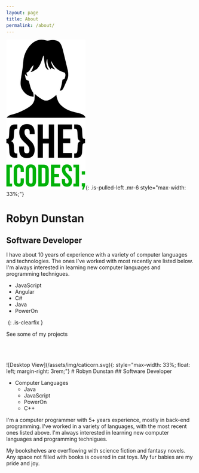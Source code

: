 ```yaml
---
layout: page
title: About
permalink: /about/
---
```


![Desktop View](/assets/img/coding.png){: .is-pulled-left .mr-6 style="max-width: 33%;"}
# Robyn Dunstan
## Software Developer

I have about 10 years of experience with a variety of computer languages and technologies. The ones I've worked with most recently are listed below. I'm always interested in learning new computer languages and programming technigues.

 - JavaScript
 - Angular
 - C#
 - Java
 - PowerOn
 
&nbsp;{: .is-clearfix }
  
See some of my projects <!-- make this a link -->

<br />
<br />
<br />
![Desktop View](/assets/img/caticorn.svg){: style="max-width: 33%; float: left; margin-right: 3rem;"}
# Robyn Dunstan
## Software Developer

- Computer Languages
  - Java
  - JavaScript
  - PowerOn
  - C++
  
I'm a computer programmer with 5+ years experience, mostly in back-end programming. I've worked in a variety of languages, with the most recent ones listed above. I'm always interested in learning new computer languages and programming technigues.

My bookshelves are overflowing with science fiction and fantasy novels. Any space not filled with books is covered in cat toys. My fur babies are my pride and joy.

<!-- Professional, job stuff, computer languages -->

<!-- Cats -->

<!-- Astronomy/Science/Math -->

<!-- Reading/Stories/Anime -->

<!-- Crafts/Crochet/3D Printing -->
